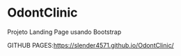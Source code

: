 # OdontClinic
Projeto Landing Page usando Bootstrap

GITHUB PAGES:https://slender4571.github.io/OdontClinic/

